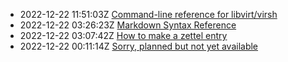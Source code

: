* 2022-12-22 11:51:03Z [Command-line reference for libvirt/virsh](../3)
* 2022-12-22 03:26:23Z [Markdown Syntax Reference](../2)
* 2022-12-22 03:07:42Z [How to make a zettel entry](../1)
* 2022-12-22 00:11:14Z [Sorry, planned but not yet available](../0)
